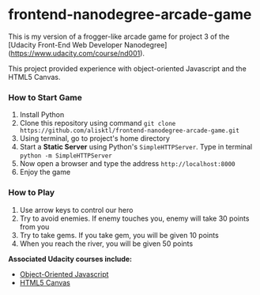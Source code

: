 frontend-nanodegree-arcade-game
===============================

This is my version of a frogger-like arcade game for project 3 of the [Udacity Front-End Web Developer Nanodegree]
(https://www.udacity.com/course/nd001).

This project provided experience with object-oriented Javascript and the HTML5 Canvas.

### How to Start Game
1. Install Python
2. Clone this repository using command `git clone https://github.com/alisktl/frontend-nanodegree-arcade-game.git`
3. Using terminal, go to project's home directory
4. Start a **Static Server** using Python's `SimpleHTTPServer`. Type in terminal `python -m SimpleHTTPServer`
5. Now open a browser and type the address `http://localhost:8000`
6. Enjoy the game

### How to Play
1. Use arrow keys to control our hero
2. Try to avoid enemies. If enemy touches you, enemy will take 30 points from you
3. Try to take gems. If you take gem, you will be given 10 points
4. When you reach the river, you will be given 50 points

**Associated Udacity courses include:**

* [Object-Oriented Javascript](https://www.udacity.com/course/ud015)
* [HTML5 Canvas](https://www.udacity.com/course/ud292)